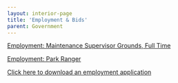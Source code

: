 ```yaml
---
layout: interior-page
title: 'Employment & Bids'
parent: Government
---
```


[Employment: Maintenance Supervisor Grounds, Full Time](https://storage.googleapis.com/static.rutherford-nj.com/finance/Employment/Maintenance%20Supervisor%20Grounds%20Job%20Announcement.pdf)

[Employment: Park Ranger](https://storage.googleapis.com/static.rutherford-nj.com/finance/Employment/HELP%20WANTED-Park%20Ranger.pdf)


[Click here to download an employment application](http://static.rutherford-nj.com/borough-clerk/permits-licenses/Employment%20Application.pdf)
